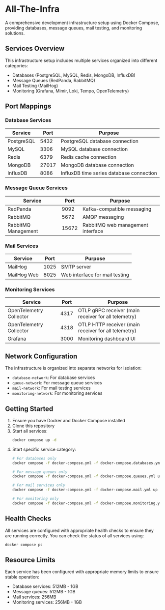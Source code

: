 # All-The-Infra

A comprehensive development infrastructure setup using Docker Compose, providing databases, message queues, mail testing, and monitoring solutions.

## Services Overview

This infrastructure setup includes multiple services organized into different categories:
- Databases (PostgreSQL, MySQL, Redis, MongoDB, InfluxDB)
- Message Queues (RedPanda, RabbitMQ)
- Mail Testing (MailHog)
- Monitoring (Grafana, Mimir, Loki, Tempo, OpenTelemetry)

## Port Mappings

### Database Services
| Service | Port | Purpose |
|---------|------|---------|
| PostgreSQL | 5432 | PostgreSQL database connection |
| MySQL | 3306 | MySQL database connection |
| Redis | 6379 | Redis cache connection |
| MongoDB | 27017 | MongoDB database connection |
| InfluxDB | 8086 | InfluxDB time series database connection |

### Message Queue Services
| Service | Port | Purpose |
|---------|------|---------|
| RedPanda | 9092 | Kafka-compatible messaging |
| RabbitMQ | 5672 | AMQP messaging |
| RabbitMQ Management | 15672 | RabbitMQ web management interface |


### Mail Services
| Service | Port | Purpose |
|---------|------|---------|
| MailHog | 1025 | SMTP server |
| MailHog Web | 8025 | Web interface for mail testing |

### Monitoring Services
| Service | Port | Purpose |
|---------|------|---------|
| OpenTelemetry Collector | 4317 | OTLP gRPC receiver (main receiver for all telemetry) |
| OpenTelemetry Collector | 4318 | OTLP HTTP receiver (main receiver for all telemetry) |
| Grafana | 3000 | Monitoring dashboard UI |

## Network Configuration

The infrastructure is organized into separate networks for isolation:
- `database-network`: For database services
- `queue-network`: For message queue services
- `mail-network`: For mail testing services
- `monitoring-network`: For monitoring services

## Getting Started

1. Ensure you have Docker and Docker Compose installed
2. Clone this repository
3. Start all services:
   ```bash
   docker compose up -d
   ```
4. Start specific service category:
   ```bash
   # For databases only
   docker compose -f docker-compose.yml -f docker-compose.databases.yml up -d
   
   # For message queues only
   docker compose -f docker-compose.yml -f docker-compose.queues.yml up -d
   
   # For mail services only
   docker compose -f docker-compose.yml -f docker-compose.mail.yml up -d
   
   # For monitoring only
   docker compose -f docker-compose.yml -f docker-compose.monitoring.yml up -d
   ```

## Health Checks

All services are configured with appropriate health checks to ensure they are running correctly. You can check the status of all services using:

```bash
docker compose ps
```

## Resource Limits

Each service has been configured with appropriate memory limits to ensure stable operation:
- Database services: 512MB - 1GB
- Message queues: 512MB - 1GB
- Mail services: 256MB
- Monitoring services: 256MB - 1GB 